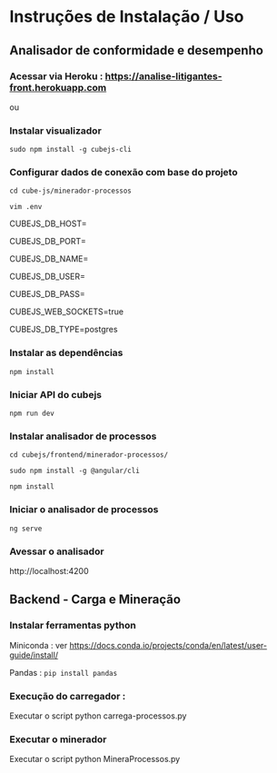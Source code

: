 
# Instruções de Instalação / Uso

## Analisador de conformidade e desempenho

### Acessar via Heroku : https://analise-litigantes-front.herokuapp.com

ou

### Instalar visualizador

`sudo npm install -g cubejs-cli`

### Configurar dados de conexão com base do projeto

`cd cube-js/minerador-processos`

`vim .env`

CUBEJS_DB_HOST=<host>
  
CUBEJS_DB_PORT=<port>
  
CUBEJS_DB_NAME=<db>
  
CUBEJS_DB_USER=<user>
  
CUBEJS_DB_PASS=<passord>
  
CUBEJS_WEB_SOCKETS=true

CUBEJS_DB_TYPE=postgres

### Instalar as dependências

`npm install`

### Iniciar API do cubejs

`npm run dev`

### Instalar analisador de processos

`cd cubejs/frontend/minerador-processos/`

`sudo npm install -g @angular/cli`

`npm install`

### Iniciar o analisador de processos

`ng serve`

### Avessar o analisador

http://localhost:4200

## Backend - Carga e Mineração

### Instalar ferramentas python

Miniconda : ver https://docs.conda.io/projects/conda/en/latest/user-guide/install/

Pandas : `pip install pandas`

### Execução do carregador :

Executar o script python carrega-processos.py

### Executar o minerador

Executar o script python MineraProcessos.py
